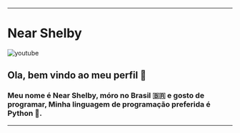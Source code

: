 <hr>
<h1>Near Shelby</h1>

![youtube](https://img.shields.io/youtube/views/https://www.youtube.com/channel/UCYx02EM3e2h2Nbn2OwJ9voQ?style=social)
<h2>Ola, bem vindo ao meu perfil 👋</h2>
<h3>Meu nome é Near Shelby, móro no Brasil 🇧🇷 e gosto de programar, Minha linguagem de programação preferida é Python 🐍.</h3>

<hr>
